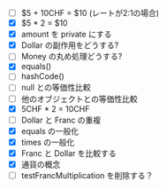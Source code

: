 - [ ] $5 + 10CHF = $10 (レートが2:1の場合)
- [x] $5 * 2 = $10
- [x] amount を private にする
- [x] Dollar の副作用をどうする?
- [ ] Money の丸め処理どうする?
- [x] equals()
- [ ] hashCode()
- [ ] null との等価性比較
- [ ] 他のオブジェクトとの等価性比較
- [x] 5CHF * 2 = 10CHF
- [ ] Dollar と Franc の重複
- [x] equals の一般化
- [x] times の一般化
- [x] Franc と Dollar を比較する
- [x] 通貨の概念
- [ ] testFrancMultiplication を削除する？
